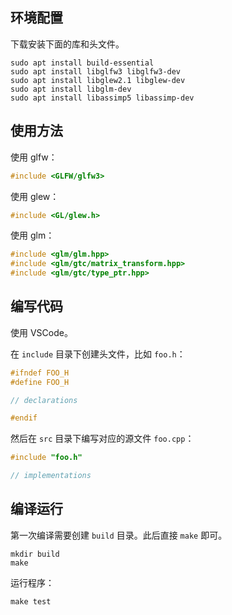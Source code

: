 ## 环境配置

下载安装下面的库和头文件。

```shell
sudo apt install build-essential
sudo apt install libglfw3 libglfw3-dev
sudo apt install libglew2.1 libglew-dev
sudo apt install libglm-dev
sudo apt install libassimp5 libassimp-dev
```

## 使用方法

使用 glfw：

```C++
#include <GLFW/glfw3>
```

使用 glew：

```C++
#include <GL/glew.h>
```

使用 glm：

```C++
#include <glm/glm.hpp>
#include <glm/gtc/matrix_transform.hpp>
#include <glm/gtc/type_ptr.hpp>
```

## 编写代码

使用 VSCode。

在 `include` 目录下创建头文件，比如 `foo.h`：

```C++
#ifndef FOO_H
#define FOO_H

// declarations

#endif
```

然后在 `src` 目录下编写对应的源文件 `foo.cpp`：

```C++
#include "foo.h"

// implementations
```

## 编译运行

第一次编译需要创建 `build` 目录。此后直接 `make` 即可。

```shell
mkdir build
make
```

运行程序：

```shell
make test
```

